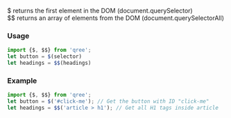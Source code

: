 $ returns the first element in the DOM (document.querySelector)  
$$ returns an array of elements from the DOM (document.querySelectorAll)

### Usage
```js
import {$, $$} from 'qree';
let button = $(selector)
let headings = $$(headings)
```

### Example
```js
import {$, $$} from 'qree';
let button = $('#click-me'); // Get the button with ID "click-me"
let headings = $$('article > h1'); // Get all H1 tags inside article
```

